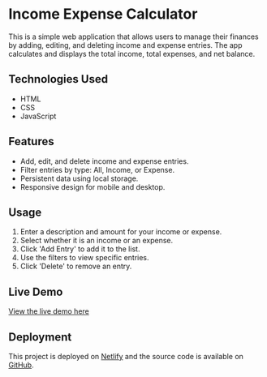 # Income Expense Calculator

This is a simple web application that allows users to manage their finances by adding, editing, and deleting income and expense entries. The app calculates and displays the total income, total expenses, and net balance.

## Technologies Used

- HTML
- CSS
- JavaScript

## Features

- Add, edit, and delete income and expense entries.
- Filter entries by type: All, Income, or Expense.
- Persistent data using local storage.
- Responsive design for mobile and desktop.

## Usage

1. Enter a description and amount for your income or expense.
2. Select whether it is an income or an expense.
3. Click 'Add Entry' to add it to the list.
4. Use the filters to view specific entries.
5. Click 'Delete' to remove an entry.

## Live Demo

[View the live demo here](https://inc-calc.netlify.app/)

## Deployment

This project is deployed on [Netlify](https://www.netlify.com) and the source code is available on [GitHub](https://github.com/your-username/income-expense-calculator).
